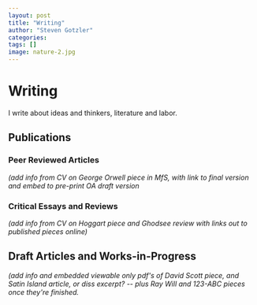 ```yaml
---
layout: post
title: "Writing"
author: "Steven Gotzler"
categories:
tags: []
image: nature-2.jpg
---
```


# Writing

I write about ideas and thinkers, literature and labor.

## Publications

### Peer Reviewed Articles
*(add info from CV on George Orwell piece in MfS, with link to final version and embed to pre-print OA draft version*
 
### Critical Essays and Reviews
*(add info from CV on Hoggart piece and Ghodsee review with links out to published pieces online)*

## Draft Articles and Works-in-Progress
*(add info and embedded viewable only pdf's of David Scott piece, and Satin Island article, or diss excerpt? -- plus Ray Will and 123-ABC pieces once they're finished.*
